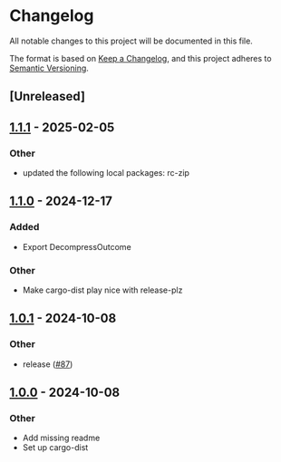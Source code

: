 # Changelog

All notable changes to this project will be documented in this file.

The format is based on [Keep a Changelog](https://keepachangelog.com/en/1.0.0/),
and this project adheres to [Semantic Versioning](https://semver.org/spec/v2.0.0.html).

## [Unreleased]

## [1.1.1](https://github.com/bearcove/rc-zip/compare/rc-zip-cli-v1.1.0...rc-zip-cli-v1.1.1) - 2025-02-05

### Other

- updated the following local packages: rc-zip

## [1.1.0](https://github.com/bearcove/rc-zip/compare/rc-zip-cli-v1.0.1...rc-zip-cli-v1.1.0) - 2024-12-17

### Added

- Export DecompressOutcome

### Other

- Make cargo-dist play nice with release-plz

## [1.0.1](https://github.com/bearcove/rc-zip/compare/rc-zip-cli-v1.0.0...rc-zip-cli-v1.0.1) - 2024-10-08

### Other

- release ([#87](https://github.com/bearcove/rc-zip/pull/87))

## [1.0.0](https://github.com/bearcove/rc-zip/releases/tag/rc-zip-cli-v1.0.0) - 2024-10-08

### Other

- Add missing readme
- Set up cargo-dist
